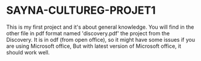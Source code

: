 # SAYNA-CULTUREG-PROJET1
This is my first project and it's about general knowledge.
You will find in the other file in pdf format named 'discovery.pdf' the project from the Discovery.
It is in odf (from open office), so it might have some issues if you are using Microsoft office,
But with latest version of Microsoft office, it should work well.
